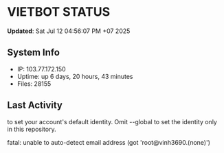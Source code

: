 # VIETBOT STATUS
**Updated**: Sat Jul 12 04:56:07 PM +07 2025

## System Info
- IP: 103.77.172.150
- Uptime: up 6 days, 20 hours, 43 minutes
- Files: 28155

## Last Activity

to set your account's default identity.
Omit --global to set the identity only in this repository.

fatal: unable to auto-detect email address (got 'root@vinh3690.(none)')
